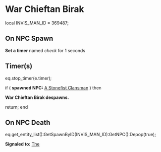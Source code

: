 # War Chieftan Birak

local INVIS_MAN_ID = 369487;

## On NPC Spawn

**Set a timer** named *check* for 1 seconds
## Timer(s)

eq.stop_timer(e.timer);

if ( **spawned NPC:**  [A Stonefist Clansman](/npc/222009) ) then 


**War Chieftan Birak despawns.**


return;
end

## On NPC Death

eq.get_entity_list():GetSpawnByID(INVIS_MAN_ID):GetNPC():Depop(true);

**Signaled to:**  [The](/npc/222034)